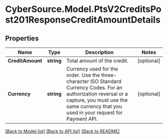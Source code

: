 # CyberSource.Model.PtsV2CreditsPost201ResponseCreditAmountDetails
## Properties

Name | Type | Description | Notes
------------ | ------------- | ------------- | -------------
**CreditAmount** | **string** | Total amount of the credit. | [optional] 
**Currency** | **string** | Currency used for the order. Use the three-character ISO Standard Currency Codes.  For an authorization reversal or a capture, you must use the same currency that you used in your request for Payment API.  | [optional] 

[[Back to Model list]](../README.md#documentation-for-models) [[Back to API list]](../README.md#documentation-for-api-endpoints) [[Back to README]](../README.md)

